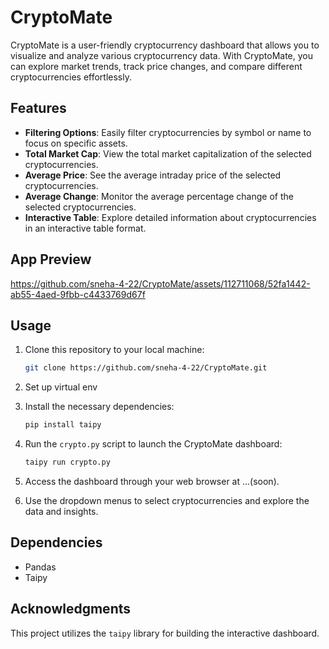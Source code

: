 # CryptoMate

CryptoMate is a user-friendly cryptocurrency dashboard that allows you to visualize and analyze various cryptocurrency data. With CryptoMate, you can explore market trends, track price changes, and compare different cryptocurrencies effortlessly.

## Features

- **Filtering Options**: Easily filter cryptocurrencies by symbol or name to focus on specific assets.
- **Total Market Cap**: View the total market capitalization of the selected cryptocurrencies.
- **Average Price**: See the average intraday price of the selected cryptocurrencies.
- **Average Change**: Monitor the average percentage change of the selected cryptocurrencies.
- **Interactive Table**: Explore detailed information about cryptocurrencies in an interactive table format.
## App Preview

https://github.com/sneha-4-22/CryptoMate/assets/112711068/52fa1442-ab55-4aed-9fbb-c4433769d67f


## Usage

1. Clone this repository to your local machine:

    ```bash
    git clone https://github.com/sneha-4-22/CryptoMate.git
    ```
2. Set up virtual env
3. Install the necessary dependencies:

    ```bash
    pip install taipy
    ```

4. Run the `crypto.py` script to launch the CryptoMate dashboard:

    ```bash
    taipy run crypto.py
    ```

5. Access the dashboard through your web browser at ...(soon).

6. Use the dropdown menus to select cryptocurrencies and explore the data and insights.

## Dependencies

- Pandas
- Taipy

## Acknowledgments

This project utilizes the `taipy` library for building the interactive dashboard.



